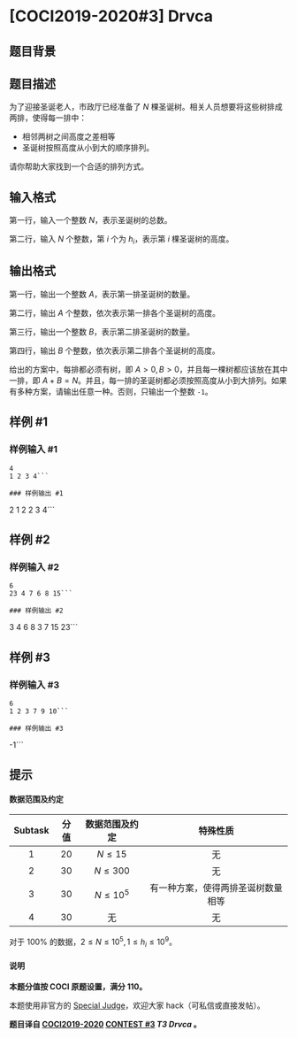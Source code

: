 # [COCI2019-2020#3] Drvca

## 题目背景



## 题目描述

为了迎接圣诞老人，市政厅已经准备了 $N$ 棵圣诞树。相关人员想要将这些树排成两排，使得每一排中：

- 相邻两树之间高度之差相等
- 圣诞树按照高度从小到大的顺序排列。

请你帮助大家找到一个合适的排列方式。

## 输入格式

第一行，输入一个整数 $N$，表示圣诞树的总数。

第二行，输入 $N$ 个整数，第 $i$ 个为 $h_i$，表示第 $i$ 棵圣诞树的高度。

## 输出格式

第一行，输出一个整数 $A$，表示第一排圣诞树的数量。

第二行，输出 $A$ 个整数，依次表示第一排各个圣诞树的高度。

第三行，输出一个整数 $B$，表示第二排圣诞树的数量。

第四行，输出 $B$ 个整数，依次表示第二排各个圣诞树的高度。

给出的方案中，每排都必须有树，即 $A \gt 0, B \gt 0$，并且每一棵树都应该放在其中一排，即 $A+B=N$。并且，每一排的圣诞树都必须按照高度从小到大排列。如果有多种方案，请输出任意一种。否则，只输出一个整数 `-1`。

## 样例 #1

### 样例输入 #1
```
4
1 2 3 4```

### 样例输出 #1

```
2
1 2
2
3 4```

## 样例 #2

### 样例输入 #2
```
6
23 4 7 6 8 15```

### 样例输出 #2

```
3
4 6 8
3
7 15 23```

## 样例 #3

### 样例输入 #3
```
6
1 2 3 7 9 10```

### 样例输出 #3

```
-1```

## 提示

#### 数据范围及约定

| Subtask | 分值 | 数据范围及约定 | 特殊性质
| :----------: | :----------: | :----------: | :----------: 
| $1$ | $20$ | $N \le 15$ | 无 |
| $2$ | $30$ | $N \le 300$ | 无 |
| $3$ | $30$ | $N \le 10^5$ | 有一种方案，使得两排圣诞树数量相等 |
| $4$ | $30$ | 无 | 无 |

对于 $100\%$ 的数据，$2 \le N \le 10^5, 1 \le h_i \le 10^9$。

#### 说明

**本题分值按 COCI 原题设置，满分 $110$。**

本题使用非官方的 [Special Judge](https://www.luogu.com.cn/paste/c2638vjq)，欢迎大家 hack（可私信或直接发帖）。

**题目译自 [COCI2019-2020](https://hsin.hr/coci/archive/2019_2020/) [CONTEST #3](https://hsin.hr/coci/archive/2019_2020/contest3_tasks.pdf)  _T3 Drvca_ 。**
